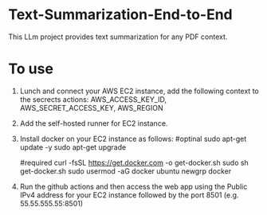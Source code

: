 # Text-Summarization-End-to-End

This LLm project provides text summarization for any PDF context.

# To use
1. Lunch and connect your AWS EC2 instance, add the following context to the secrects actions: AWS_ACCESS_KEY_ID, AWS_SECRET_ACCESS_KEY, AWS_REGION
2. Add the self-hosted runner for EC2 instance.
3. Install docker on your EC2 instance as follows:
    #optinal
    sudo apt-get update -y
    sudo apt-get upgrade

    #required
    curl -fsSL https://get.docker.com -o get-docker.sh
    sudo sh get-docker.sh
    sudo usermod -aG docker ubuntu
    newgrp docker

4. Run the github actions and then access the web app using the Public IPv4 address for your EC2 instance followed by the port 8501 (e.g. 55.55.555.55:8501)

